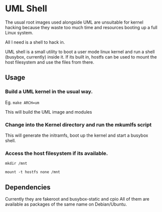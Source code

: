 # UML Shell

The usual root images used alongside UML are unsuitable for kernel hacking
because they waste too much time and resources booting up a full Linux system.

All I need is a shell to hack in.

UML shell is a small utility to boot a user mode linux kernel and run a shell (busybox, currently)
inside it. If its built in, hostfs can be used to mount the host filesystem and
use the files from there. 

## Usage

### Build a UML kernel in the usual way.

Eg. `make ARCH=um`

This will build the UML image and modules

### Change into the Kernel directory and run the mkumlfs script

This will generate the initramfs, boot up the kernel and start a busybox shell.

### Access the host filesystem if its available.

`mkdir /mnt`

`mount -t hostfs none /mnt`

## Dependencies

Currently they are fakeroot and busybox-static and cpio
All of them are available as packages of the same name on Debian/Ubuntu.
